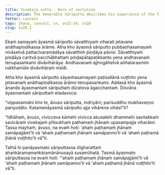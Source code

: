 ```yaml
---
title: Vivekaja sutta - born of seclusion
description: The Venerable Sāriputta describes his experience of the first jhāna.
fetter: conceit
tags: jhana, conceit, sn, sn22-34, sn28
slug: sn28.1
---
```


Ekaṁ samayaṁ āyasmā sāriputto sāvatthiyaṁ viharati jetavane anāthapiṇḍikassa ārāme. Atha kho āyasmā sāriputto pubbaṇhasamayaṁ nivāsetvā pattacīvaramādāya sāvatthiṁ piṇḍāya pāvisi. Sāvatthiyaṁ piṇḍāya caritvā pacchābhattaṁ piṇḍapātapaṭikkanto yena andhavanaṁ tenupasaṅkami divāvihārāya. Andhavanaṁ ajjhogāhetvā aññatarasmiṁ rukkhamūle divāvihāraṁ nisīdi.

Atha kho āyasmā sāriputto sāyanhasamayaṁ paṭisallānā vuṭṭhito yena jetavanaṁ anāthapiṇḍikassa ārāmo tenupasaṅkami. Addasā kho āyasmā ānando āyasmantaṁ sāriputtaṁ dūratova āgacchantaṁ. Disvāna āyasmantaṁ sāriputtaṁ etadavoca:

“vippasannāni kho te, āvuso sāriputta, indriyāni; parisuddho mukhavaṇṇo pariyodāto. Katamenāyasmā sāriputto ajja vihārena vihāsī”ti?

“Idhāhaṁ, āvuso, vivicceva kāmehi vivicca akusalehi dhammehi savitakkaṁ savicāraṁ vivekajaṁ pītisukhaṁ paṭhamaṁ jhānaṁ upasampajja viharāmi. Tassa mayhaṁ, āvuso, na evaṁ hoti: ‘ahaṁ paṭhamaṁ jhānaṁ samāpajjāmī’ti vā ‘ahaṁ paṭhamaṁ jhānaṁ samāpanno’ti vā ‘ahaṁ paṭhamā jhānā vuṭṭhito’ti vā”ti.

Tathā hi panāyasmato sāriputtassa dīgharattaṁ ahaṅkāramamaṅkāramānānusayā susamūhatā. Tasmā āyasmato sāriputtassa na evaṁ hoti: “‘ahaṁ paṭhamaṁ jhānaṁ samāpajjāmī’ti vā ‘ahaṁ paṭhamaṁ jhānaṁ samāpanno’ti vā ‘ahaṁ paṭhamā jhānā vuṭṭhito’ti vā”ti.
